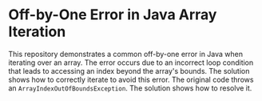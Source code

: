 # Off-by-One Error in Java Array Iteration
This repository demonstrates a common off-by-one error in Java when iterating over an array. The error occurs due to an incorrect loop condition that leads to accessing an index beyond the array's bounds. The solution shows how to correctly iterate to avoid this error.  The original code throws an `ArrayIndexOutOfBoundsException`. The solution shows how to resolve it. 